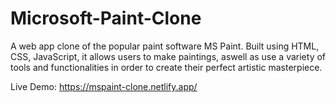 # Microsoft-Paint-Clone
A web app clone of the popular paint software MS Paint. Built using HTML, CSS, JavaScript, it allows users to make paintings, aswell as use a variety of tools and functionalities in order to create their perfect artistic masterpiece.

Live Demo:
https://mspaint-clone.netlify.app/
